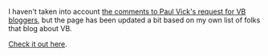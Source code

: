 I haven't taken into account [the comments to Paul Vick's request for VB bloggers](http://www.panopticoncentral.net/archive/2004/06/01/1123.aspx), but the page has been updated a bit based on my own list of folks that blog about VB.

[Check it out here](http://msdn.microsoft.com/vbasic/community/blogs/default.aspx).